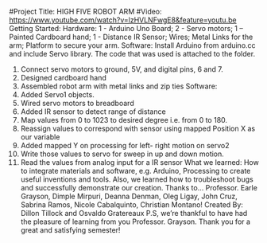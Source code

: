 #Project Title: HIGH FIVE ROBOT ARM 
#Video: https://www.youtube.com/watch?v=lzHVLNFwgE8&feature=youtu.be
Getting Started: Hardware: 1 - Arduino Uno Board; 2 - Servo motors; 1 – Painted Cardboard hand; 1 -  Distance IR Sensor; Wires; Metal Links for the arm; Platform to secure your arm.
Software: Install Arduino from arduino.cc and include Servo library. The code that was used is attached to the folder.
1.	Connect servo motors to ground, 5V, and digital pins, 6 and 7.
2.	Designed cardboard hand 
3.	Assembled robot arm with metal links and zip ties 
Software:
1.	Added Servo1 objects.
2.	Wired servo motors to breadboard
3.	Added IR sensor to detect range of distance
4.	Map values from 0 to 1023 to desired degree i.e. from 0 to 180.
5.	Reassign values to correspond with sensor using mapped Position X as our variable 
6.	Added mapped Y on processing for left- right motion on servo2
7.	Write those values to servo for sweep in up and down motion.
8.	Read the values from analog input for a IR sensor
What we learned: How to integrate materials and software, e.g. Arduino, Processing to create useful inventions and tools. Also, we learned how to troubleshoot bugs and successfully demonstrate our creation. 
Thanks to… Professor. Earle Grayson, Dimple Mirpuri, Deanna Denman, Oleg Ligay, John Cruz, Sabrina Ramos, Nicole Cabalquinto, Christian Montano!
Created By: Dillon Tillock and Osvaldo Gratereaux
P.S, we’re thankful to have had the pleasure of learning from you Professor. Grayson. Thank you for a great and satisfying semester! 

